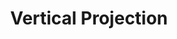 ---
title: "Vertical Projection"

categories: ['']

tags: ['Vertical', 'Projection']

arwords: 'إسقاطات رأسية'

arexps: []

enwords: ['Vertical Projection']

enexps: []

arlexicons: 'س'

enlexicons: 'V'

authors: ['Ruqayya Roshdy']

translators: ['']

citations: 'تطبيقات الذكاء الاصطناعي في خدمة اللغة العربية'

sources: 'مركز الملك عبدالله بن عبدالعزيز الدولي لخدمة اللغة العربية'

word: "true"

slug: ""
---